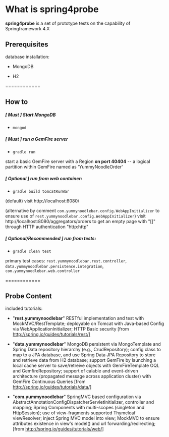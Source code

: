 # What is spring4probe

**spring4probe** is a set of prototype tests on the capability of Springframework 4.X

## Prerequisites 

database installation:

* MongoDB 

* H2

============

## How to

##### [ **Must** ] Start MongoDB

* `mongod`

##### [ **Must** ] run a GemFire server

* `gradle run` 

start a basic GemFire server with a Region **on port 40404** -- a logical partition within GemFire named as 'YummyNoodleOrder'

##### [ Optional ] run from web container:

* `gradle build tomcatRunWar` 

(default) visit http://localhost:8080/ 

(alternative by comment `com.yummynoodlebar.config.WebAppInitializer` to ensure use of `rest.yummynoodlebar.config.WebAppInitializer`) visit http://localhost:8080/aggregators/orders to get an empty page with "[]" through HTTP authentication "http:http"

##### [ Optional/Recommended ] run from tests:

* `gradle clean test` 

primary test cases: `rest.yummynoodlebar.rest.controller`, `data.yummynoodlebar.persistence.integration`, `com.yummynoodlebar.web.controller`

============

## Probe Content

included tutorials:

* "**rest.yummynoodlebar**" RESTful implementation and test with MockMVC/RestTemplate; deployable on Tomcat with Java-based Config via WebApplicationInitializer; HTTP Basic security [from http://spring.io/guides/tutorials/rest/]

* "**data.yummynoodlebar**" MongoDB persistent via MongoTemplate and Spring Data repository hierarchy (e.g., CrudRepository); config class to map to a JPA database, and use Spring Data JPA Repository to store and retrieve data from H2 database; support GemFire by launching a local cache server to save/retreive objects with GemFireTemplate OQL and GemfireRepository; support of calable and event-driven architecture (propagated message across application cluster) with GemFire Continuous Queries [from http://spring.io/guides/tutorials/data/]

* "**com.yummynoodlebar**" SpringMVC based configuration via AbstractAnnotationConfigDispatcherServletInitializer, controller and mapping; Spring Components with multi-scopes (singleton and HttpSession); use of view-fragments supported Thymeleaf viewResolver; inject Spring MVC model into view; MockMVC to ensure attributes existence in view's model() and url forwarding/redirecting; [from http://spring.io/guides/tutorials/web/]
